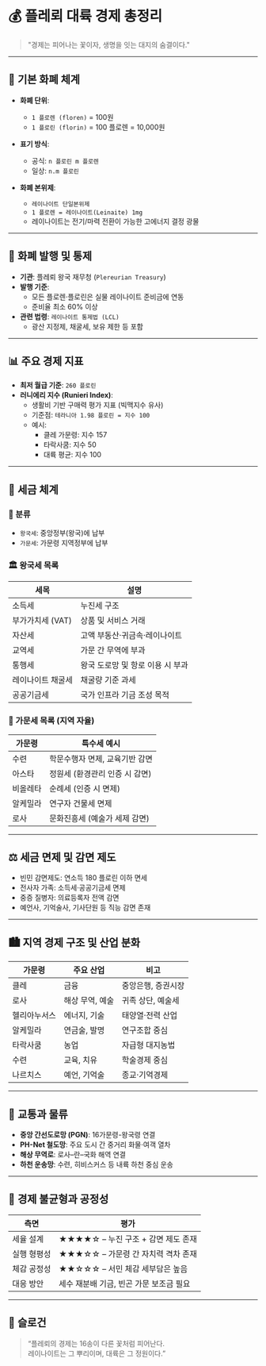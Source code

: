 # 💰 플레뢰 대륙 경제 총정리

> "경제는 피어나는 꽃이자, 생명을 잇는 대지의 숨결이다."

---

## 📌 기본 화폐 체계

- **화폐 단위**:  
  - `1 플로렌 (floren)` = 100원  
  - `1 플로린 (florin)` = 100 플로렌 = 10,000원
- **표기 방식**:  
  - 공식: `n 플로린 m 플로렌`  
  - 일상: `n.m 플로린`

- **화폐 본위제**:  
  - `레이나이트 단일본위제`  
  - `1 플로렌 = 레이나이트(Leinaite) 1mg`  
  - 레이나이트는 전기/마력 전환이 가능한 고에너지 결정 광물

---

## 🏦 화폐 발행 및 통제

- **기관**: 플레뢰 왕국 재무청 (`Plereurian Treasury`)
- **발행 기준**:  
  - 모든 플로렌·플로린은 실물 레이나이트 준비금에 연동
  - 준비율 최소 60% 이상
- **관련 법령**: `레이나이트 통제법 (LCL)`
  - 광산 지정제, 채굴세, 보유 제한 등 포함

---

## 📊 주요 경제 지표

- **최저 월급 기준**: `260 플로린`
- **러니에리 지수 (Runieri Index)**:
  - 생활비 기반 구매력 평가 지표 (빅맥지수 유사)
  - 기준점: `테라니아 1.98 플로린 = 지수 100`
  - 예시:
    - 클레 가문령: 지수 157
    - 타락사쿰: 지수 50
    - 대륙 평균: 지수 100

---

## 🧾 세금 체계

### 📁 분류

- `왕국세`: 중앙정부(왕국)에 납부
- `가문세`: 가문령 지역정부에 납부

### 🏛️ 왕국세 목록

| 세목 | 설명 |
|------|------|
| 소득세 | 누진세 구조 |
| 부가가치세 (VAT) | 상품 및 서비스 거래 |
| 자산세 | 고액 부동산·귀금속·레이나이트 |
| 교역세 | 가문 간 무역에 부과 |
| 통행세 | 왕국 도로망 및 항로 이용 시 부과 |
| 레이나이트 채굴세 | 채굴량 기준 과세 |
| 공공기금세 | 국가 인프라 기금 조성 목적 |

### 🏰 가문세 목록 (지역 자율)

| 가문령 | 특수세 예시 |
|--------|-------------|
| 수련 | 학문수행자 면제, 교육기반 감면 |
| 아스타 | 정원세 (환경관리 인증 시 감면) |
| 비올레타 | 순례세 (인증 시 면제) |
| 알케밀라 | 연구자 건물세 면제 |
| 로사 | 문화진흥세 (예술가 세제 감면) |

---

## ⚖️ 세금 면제 및 감면 제도

- 빈민 감면제도: 연소득 180 플로린 이하 면세
- 전사자 가족: 소득세·공공기금세 면제
- 중증 질병자: 의료등록자 전액 감면
- 예언사, 기억술사, 기사단원 등 직능 감면 존재

---

## 🏙️ 지역 경제 구조 및 산업 분화

| 가문령 | 주요 산업 | 비고 |
|--------|------------|------|
| 클레 | 금융 | 중앙은행, 증권시장 |
| 로사 | 해상 무역, 예술 | 귀족 상단, 예술세 |
| 헬리아누서스 | 에너지, 기술 | 태양열·전력 산업 |
| 알케밀라 | 연금술, 발명 | 연구조합 중심 |
| 타락사쿰 | 농업 | 자급형 대지농법 |
| 수련 | 교육, 치유 | 학술경제 중심 |
| 나르치스 | 예언, 기억술 | 종교·기억경제 |

---

## 🚚 교통과 물류

- **중앙 간선도로망 (PGN)**: 16가문령-왕국령 연결
- **PH-Net 철도망**: 주요 도시 간 중거리 화물·여객 열차
- **해상 무역로**: 로사–란–국화 해역 연결
- **하천 운송망**: 수련, 히비스커스 등 내륙 하천 중심 운송

---

## 🧭 경제 불균형과 공정성

| 측면 | 평가 |
|------|------|
| 세율 설계 | ★★★★☆ – 누진 구조 + 감면 제도 존재 |
| 실행 형평성 | ★★★☆☆ – 가문령 간 자치력 격차 존재 |
| 체감 공정성 | ★★☆☆☆ – 서민 체감 세부담은 높음 |
| 대응 방안 | 세수 재분배 기금, 빈곤 가문 보조금 필요 |

---

## 🌟 슬로건

> “플레뢰의 경제는 16송이 다른 꽃처럼 피어난다.  
> 레이나이트는 그 뿌리이며, 대륙은 그 정원이다.”

